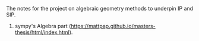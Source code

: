 The notes for the project on algebraic geometry methods to underpin IP and SIP.

1. sympy's Algebra part (https://mattpap.github.io/masters-thesis/html/index.html).
